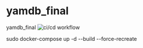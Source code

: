 # yamdb_final
yamdb_final
![ci/cd workflow](https://github.com/alexblacknn/yamdb_final/actions/workflows/main.yml/badge.svg)

sudo docker-compose up -d --build --force-recreate